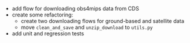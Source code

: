 + add flow for downloading obs4mips data from CDS
+ create some refactoring:
    - create two downloading flows for ground-based and satellite data
    - move `clean_and_save` and `unzip_download` to `utils.py`
+ add unit and regression tests
